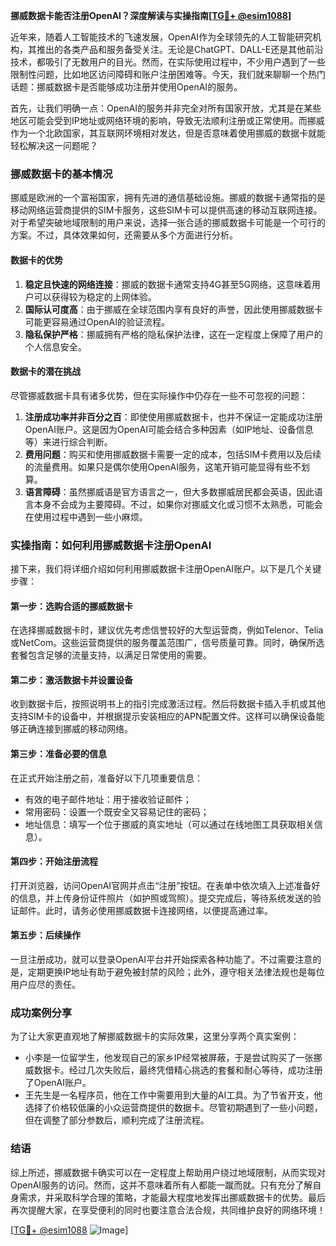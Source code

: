 **挪威数据卡能否注册OpenAI？深度解读与实操指南[[TG💪+ @esim1088](https://t.me/s/esim1088)]**

近年来，随着人工智能技术的飞速发展，OpenAI作为全球领先的人工智能研究机构，其推出的各类产品和服务备受关注。无论是ChatGPT、DALL-E还是其他前沿技术，都吸引了无数用户的目光。然而，在实际使用过程中，不少用户遇到了一些限制性问题，比如地区访问障碍和账户注册困难等。今天，我们就来聊聊一个热门话题：挪威数据卡是否能够成功注册并使用OpenAI的服务。

首先，让我们明确一点：OpenAI的服务并非完全对所有国家开放，尤其是在某些地区可能会受到IP地址或网络环境的影响，导致无法顺利注册或正常使用。而挪威作为一个北欧国家，其互联网环境相对发达，但是否意味着使用挪威的数据卡就能轻松解决这一问题呢？

### 挪威数据卡的基本情况

挪威是欧洲的一个富裕国家，拥有先进的通信基础设施。挪威的数据卡通常指的是移动网络运营商提供的SIM卡服务，这些SIM卡可以提供高速的移动互联网连接。对于希望突破地域限制的用户来说，选择一张合适的挪威数据卡可能是一个可行的方案。不过，具体效果如何，还需要从多个方面进行分析。

#### 数据卡的优势
1. **稳定且快速的网络连接**：挪威的数据卡通常支持4G甚至5G网络，这意味着用户可以获得较为稳定的上网体验。
2. **国际认可度高**：由于挪威在全球范围内享有良好的声誉，因此使用挪威数据卡可能更容易通过OpenAI的验证流程。
3. **隐私保护严格**：挪威拥有严格的隐私保护法律，这在一定程度上保障了用户的个人信息安全。

#### 数据卡的潜在挑战
尽管挪威数据卡具有诸多优势，但在实际操作中仍存在一些不可忽视的问题：
1. **注册成功率并非百分之百**：即使使用挪威数据卡，也并不保证一定能成功注册OpenAI账户。这是因为OpenAI可能会结合多种因素（如IP地址、设备信息等）来进行综合判断。
2. **费用问题**：购买和使用挪威数据卡需要一定的成本，包括SIM卡费用以及后续的流量费用。如果只是偶尔使用OpenAI服务，这笔开销可能显得有些不划算。
3. **语言障碍**：虽然挪威语是官方语言之一，但大多数挪威居民都会英语，因此语言本身不会成为主要障碍。不过，如果你对挪威文化或习惯不太熟悉，可能会在使用过程中遇到一些小麻烦。

### 实操指南：如何利用挪威数据卡注册OpenAI

接下来，我们将详细介绍如何利用挪威数据卡注册OpenAI账户。以下是几个关键步骤：

#### 第一步：选购合适的挪威数据卡
在选择挪威数据卡时，建议优先考虑信誉较好的大型运营商，例如Telenor、Telia或NetCom。这些运营商提供的服务覆盖范围广，信号质量可靠。同时，确保所选套餐包含足够的流量支持，以满足日常使用的需要。

#### 第二步：激活数据卡并设置设备
收到数据卡后，按照说明书上的指引完成激活过程。然后将数据卡插入手机或其他支持SIM卡的设备中，并根据提示安装相应的APN配置文件。这样可以确保设备能够正确连接到挪威的移动网络。

#### 第三步：准备必要的信息
在正式开始注册之前，准备好以下几项重要信息：
- 有效的电子邮件地址：用于接收验证邮件；
- 常用密码：设置一个既安全又容易记住的密码；
- 地址信息：填写一个位于挪威的真实地址（可以通过在线地图工具获取相关信息）。

#### 第四步：开始注册流程
打开浏览器，访问OpenAI官网并点击“注册”按钮。在表单中依次填入上述准备好的信息，并上传身份证件照片（如护照或驾照）。提交完成后，等待系统发送的验证邮件。此时，请务必使用挪威数据卡连接网络，以便提高通过率。

#### 第五步：后续操作
一旦注册成功，就可以登录OpenAI平台并开始探索各种功能了。不过需要注意的是，定期更换IP地址有助于避免被封禁的风险；此外，遵守相关法律法规也是每位用户应尽的责任。

### 成功案例分享

为了让大家更直观地了解挪威数据卡的实际效果，这里分享两个真实案例：
- 小李是一位留学生，他发现自己的家乡IP经常被屏蔽，于是尝试购买了一张挪威数据卡。经过几次失败后，最终凭借精心挑选的套餐和耐心等待，成功注册了OpenAI账户。
- 王先生是一名程序员，他在工作中需要用到大量的AI工具。为了节省开支，他选择了价格较低廉的小众运营商提供的数据卡。尽管初期遇到了一些小问题，但在调整了部分参数后，顺利完成了注册流程。

### 结语

综上所述，挪威数据卡确实可以在一定程度上帮助用户绕过地域限制，从而实现对OpenAI服务的访问。然而，这并不意味着所有人都能一蹴而就。只有充分了解自身需求，并采取科学合理的策略，才能最大程度地发挥出挪威数据卡的优势。最后再次提醒大家，在享受便利的同时也要注意合法合规，共同维护良好的网络环境！

[[TG💪+ @esim1088](https://t.me/s/esim1088) ![Image](https://i.postimg.cc/4NQfJmqS/Snipaste-2025-05-13-00-14-12.png)]